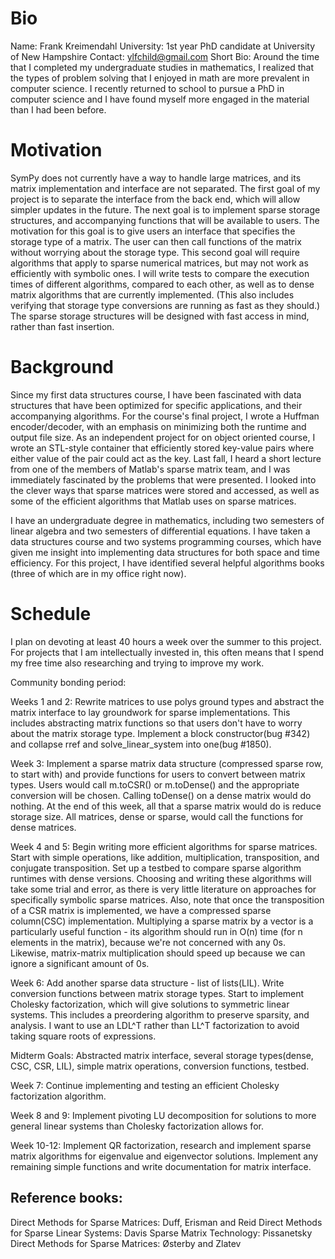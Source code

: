 # Bio

Name: Frank Kreimendahl
University: 1st year PhD candidate at University of New Hampshire
Contact: ylfchild@gmail.com
Short Bio: Around the time that I completed my undergraduate studies in mathematics, I realized that the types of problem solving that I enjoyed in math are more prevalent in computer science. I recently returned to school to pursue a PhD in computer science and I have found myself more engaged in the material than I had been before.


# Motivation

SymPy does not currently have a way to handle large matrices, and its matrix implementation and interface are not separated. The first goal of my project is to separate the interface from the back end, which will allow simpler updates in the future. The next goal is to implement sparse storage structures, and accompanying functions that will be available to users. The motivation for this goal is to give users an interface that specifies the storage type of a matrix. The user can then call functions of the matrix without worrying about the storage type. This second goal will require algorithms that apply to sparse numerical matrices, but may not work as efficiently with symbolic ones. I will write tests to compare the execution times of different algorithms, compared to each other, as well as to dense matrix algorithms that are currently implemented. (This also includes verifying that storage type conversions are running as fast as they should.) The sparse storage structures will be designed with fast access in mind, rather than fast insertion.


# Background

Since my first data structures course, I have been fascinated with data structures that have been optimized for specific applications, and their accompanying algorithms. For the course's final project, I wrote a Huffman encoder/decoder, with an emphasis on minimizing both the runtime and output file size. As an independent project for on object oriented course, I wrote an STL-style container that efficiently stored key-value pairs where either value of the pair could act as the key. Last fall, I heard a short lecture from one of the members of Matlab's sparse matrix team, and I was immediately fascinated by the problems that were presented. I looked into the clever ways that sparse matrices were stored and accessed, as well as some of the efficient algorithms that Matlab uses on sparse matrices.


I have an undergraduate degree in mathematics, including two semesters of linear algebra and two semesters of differential equations. I have taken a data structures course and two systems programming courses, which have given me insight into implementing data structures for both space and time efficiency. For this project, I have identified several helpful algorithms books (three of which are in my office right now).


# Schedule

I plan on devoting at least 40 hours a week over the summer to this project. For projects that I am intellectually invested in, this often means that I spend my free time also researching and trying to improve my work.


Community bonding period: 

Weeks 1 and 2:
Rewrite matrices to use polys ground types and abstract the matrix interface to lay groundwork for sparse implementations.
This includes abstracting matrix functions so that users don't have to worry about the matrix storage type. Implement a block constructor(bug #342) and collapse rref and solve_linear_system into one(bug #1850).

Week 3:
Implement a sparse matrix data structure (compressed sparse row, to start with) and provide functions for users to convert between matrix types. Users would call m.toCSR() or m.toDense() and the appropriate conversion will be chosen. Calling toDense() on a dense matrix would do nothing. At the end of this week, all that a sparse matrix would do is reduce storage size. All matrices, dense or sparse, would call the functions for dense matrices.

Week 4 and 5:
Begin writing more efficient algorithms for sparse matrices. Start with simple operations, like addition, multiplication, transposition, and conjugate transposition. Set up a testbed to compare sparse algorithm runtimes with dense versions. 
Choosing and writing these algorithms will take some trial and error, as there is very little literature on approaches for specifically symbolic sparse matrices.
Also, note that once the transposition of a CSR matrix is implemented, we have a compressed sparse column(CSC) implementation.
Multiplying a sparse matrix by a vector is a particularly useful function - its algorithm should run in O(n) time (for n elements in the matrix), because we're not concerned with any 0s. Likewise, matrix-matrix multiplication should speed up because we can ignore a significant amount of 0s.

Week 6:
Add another sparse data structure - list of lists(LIL). Write conversion functions between matrix storage types. Start to implement Cholesky factorization, which will give solutions to symmetric linear systems. This includes a preordering algorithm to preserve sparsity, and analysis. I want to use an LDL^T rather than LL^T factorization to avoid taking square roots of expressions.

Midterm Goals: Abstracted matrix interface, several storage types(dense, CSC, CSR, LIL), simple matrix operations, conversion functions, testbed.

Week 7:
Continue implementing and testing an efficient Cholesky factorization algorithm.

Week 8 and 9:
Implement pivoting LU decomposition for solutions to more general linear systems than Cholesky factorization allows for.

Week 10-12: Implement QR factorization, research and implement sparse matrix algorithms for eigenvalue and eigenvector solutions. Implement any remaining simple functions and write documentation for matrix interface.


## Reference books:
Direct Methods for Sparse Matrices: Duff, Erisman and Reid
Direct Methods for Sparse Linear Systems: Davis
Sparse Matrix Technology: Pissanetsky
Direct Methods for Sparse Matrices: Østerby and Zlatev